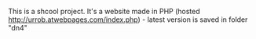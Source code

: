 This is a shcool project.
It's a website made in PHP (hosted http://urrob.atwebpages.com/index.php) - latest version is saved in folder "dn4"
